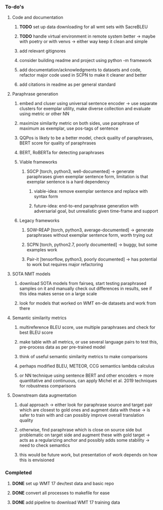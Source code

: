 ### To-do\'s

1.  Code and documentation

    1.  **TODO** set up data downloading for all wmt sets
        with SacreBLEU

    2.  **TODO** handle virtual environment in remote system
        better -\> maybe with poetry or with venvs -\> either way keep
        it clean and simple

    3.  add relevant gitignores

    4.  consider building readme and project using python -m framework

    5.  add documentation/acknowledgments to datasets and code, refactor
        major code used in SCPN to make it cleaner and better

    6.  add citations in readme as per general standard

2.  Paraphrase generation

    1.  embed and cluser using universal sentence encoder -\> use
        separate clusters for exemplar utility, make diverse collection
        and evaluate using metric or other NN

    2.  maximize similarity metric on both sides, use paraphrase of
        maximum as exemplar, use pos-tags of sentence

    3.  QQPos is likely to be a better model, check quality of
        paraphrases, BERT score for quality of paraphrases

    4.  BERT, RoBERTa for detecting paraphrases

    5.  Viable frameworks

        1.  SGCP \[torch, python3, well-documented\] -\> generate
            paraphrases given exemplar sentence form, limitation is that
            exemplar sentence is a hard dependency

            1.  viable-idea: remove exemplar sentence and replace with
                syntax form

            2.  future-idea: end-to-end paraphrase generation with
                adversarial goal, but unrealistic given time-frame and
                support

    6.  Legacy frameworks

        1.  SOW-REAP \[torch, python3, average-documented\] -\> generate
            paraphrases without exemplar sentence form, worth trying out

        2.  SCPN \[torch, python2.7, poorly documented\] -\> buggy, but
            some examples work

        3.  Pair-it \[tensorflow, python3, poorly documented\] -\> has
            potential to work but requires major refactoring

3.  SOTA NMT models

    1.  download SOTA models from fairseq, start testing paraphrased
        samples on it and manually check out differences in results, see
        if this idea makes sense on a large scale

    2.  look for models that worked on WMT en-de datasets and work from
        there

4.  Semantic similarity metrics

    1.  multireference BLEU score, use multiple paraphrases and check
        for best BLEU score

    2.  make table with all metrics, or use several language pairs to
        test this, pre-process data as per pre-trained model

    3.  think of useful semantic similarity metrics to make comparisons

    4.  perhaps modified BLEU, METEOR, CCG semantics lambda calculus

    5.  or NN technique using sentence BERT and other encoders -\> more
        quantitative and continuous, can apply Michel et al. 2019
        techniques for robustness comparisons

5.  Downstream data augmentation

    1.  dual approach -\> either look for paraphrase source and target
        pair which are closest to gold ones and augment data with these
        -\> is safer to train with and can possibly improve overall
        translation quality

    2.  otherwise, find paraphrase which is close on source side but
        problematic on target side and augment these with gold target
        -\> acts as a regularizing anchor and possibly adds some
        stability -\> need to check semantics

    3.  this would be future work, but presentation of work depends on
        how this is envisioned

### Completed

1.  **DONE** set up WMT 17 dev/test data and basic repo

2.  **DONE** convert all processes to makefile for ease

3.  **DONE** add pipeline to download WMT 17 training data
